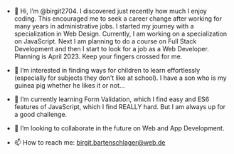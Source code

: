 - 👋 Hi, I’m @birgit2704. I discovered just recently how much I enjoy coding. This encouraged me to seek a career change after working for 
many years in administrative jobs. I started my journey with a specialization in Web Design. Currently, I am working on a specialization on 
JavaScript. Next I am planning to do a course on Full Stack Development and then I start to look for a job as a Web Developer. Planning is 
April 2023. Keep your fingers crossed for me.

- 👀 I’m interested in finding ways for children to learn effortlessly (especially for subjects they don't like at school). I have a son who 
is my guinea pig whether he likes it or not...

- 🌱 I’m currently learning Form Validation, which I find easy and ES6 features of JavaScript, which I find REALLY hard. But I am always up 
for a good challenge.

- 💞️ I’m looking to collaborate in the future on Web and App Development.

- 📫 How to reach me: birgit.bartenschlager@web.de

<!---
birgit2704/birgit2704 is a ✨ special ✨ repository because its `README.md` (this file) appears on your GitHub profile.
You can click the Preview link to take a look at your changes.
--->
